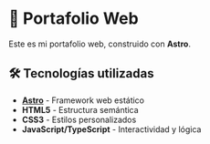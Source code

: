 # 🚀 Portafolio Web

Este es mi portafolio web, construido con **Astro**.

## 🛠️ Tecnologías utilizadas

- **[Astro](https://astro.build/)** - Framework web estático
- **HTML5** - Estructura semántica
- **CSS3** - Estilos personalizados
- **JavaScript/TypeScript** - Interactividad y lógica
